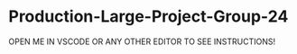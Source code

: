 # Production-Large-Project-Group-24

OPEN ME IN VSCODE OR ANY OTHER EDITOR TO SEE INSTRUCTIONS!

<!---
Steps on setting up environment

Things you should already have
- nodejs
- nodemon

<double check> node --version / nodemon --version

*** Make sure to create and checkout a new branch based off of main before proceeding!!! ***

==================================
Connecting to the mongoDB database
==================================

<go to> From the terminal/commandLine > navigate to project folder

<if> You do not have a .gitignore with the following content
    <terminal cmd> touch .gitignore
        <contents>
        node_modules
        .env
        .DS_Store

<terminal cmd> touch .env
    <contents>
    MONGODB_URI="mongodb+srv://group24:COP4331@cluster0.5zgrn.mongodb.net/COP4331?retryWrites=true&w=majority"

<terminal cmd> sudo npm start
    <caution> running the command may throw some errors
        <what if> Error: Cannot find module 'express'
            <terminal cmd> npm install express

        <what if> Error: Cannot find module 'dotenv'
            <terminal cmd> npm install dotenv

<you can now test api endpoints locally!>
    <URL> http://localhost:5000/api/< replace w/ api endpoint>

===============================
Connecting to the Heroku Server
===============================

<terminal cmd> sudo npm install -g heroku

<terminal cmd> sudo npm install dotenv

<terminal cmd> heroku login

<if> You do not have a frontend/.gitignore with the following content
    <go to> frontend folder
        <terminal cmd> touch .gitignore
            <contents>
            # See https://help.github.com/articles/ignoring-files/ for more about ignoring files.

            # dependencies
            /node_modules
            /.pnp
            .pnp.js

            # testing
            /coverage

            # production
            # /build

            # misc
            .DS_Store
            .env.local
            .env.development.local
            .env.test.local
            .env.production.local

            npm-debug.log*
            yarn-debug.log*
            yarn-error.log*

<terminal cmd> git config --global user.email "<your email>"

<terminal cmd> git config --global user.name "<your name>"

=======================
Starting Local Testing!
=======================

<please note> open two terminals!

    <terminal one> navigate to root project directory

    <terminal two> navigate to frontend directory

<terminal two cmd> npm install -g react-scripts

<terminal two cmd> npm install

<terminal one cmd> sudo npm start

<terminal two cmd> sudo npm start


Packages installed Danny:
npm install bootstrap --save
npm install react-web-tabs --save
npm install --save react-router-dom
npm install antd
npm install react-table
npm install --save @ant-design/icons
sudo npm install react-bootstrap
npm install @restart/context
npm install @restart/hooks
npm install @types/invariant
npm install @types/prop-types
npm install --save prop-types


===============================
Email Verification Dependencies
===============================

Source: https://nodemailer.com/about/

<terminal cmd> npm install nodemailer

<go to> .env file
    <add content>
    EMAIL_USER="health.n.wellness.service@gmail.com"
    EMAIL_PASSWORD="COP4331@24"

<IMPORTANT> you MUST change the html link (line 19 sendEmail.js) based on the environment are currently working on!

================
JWT Dependencies
================

<terminal cmd> sudo npm install jsonwebtoken

<terminal cmd> sudo npm install dotenv
   (you may have done this previously. Also do this in the server directory and the Frontend directory)

<go to> .env file
    <add content>
    ACCESS_TOKEN_SECRET=secret

--->
